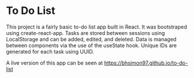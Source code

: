 # To Do List

This project is a fairly basic to-do list app built in React. It was bootstraped using create-react-app. Tasks are stored between sessions using LocalStorage and can be added, edited, and deleted. Data is managed between components via the use of the useState hook. Unique IDs are generated for each task using UUID. 

A live version of this app can be seen at https://bhsimon97.github.io/to-do-list
